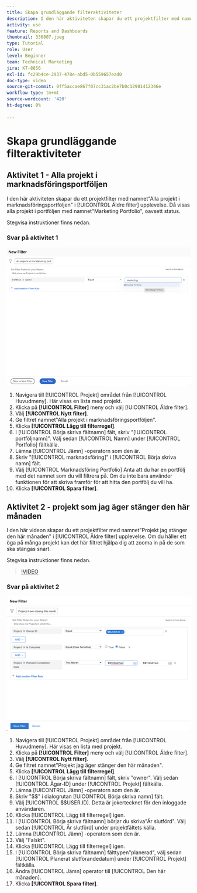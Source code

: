 ```yaml
---
title: Skapa grundläggande filteraktiviteter
description: I den här aktiviteten skapar du ett projektfilter med namnet"Projekt jag själv stänger den här månaden".
activity: use
feature: Reports and Dashboards
thumbnail: 336807.jpeg
type: Tutorial
role: User
level: Beginner
team: Technical Marketing
jira: KT-8856
exl-id: fc29b4ce-2937-478e-abd5-0b559657ead0
doc-type: video
source-git-commit: 0ff5accae867f07cc31ac2be7b0c12981412346e
workflow-type: tm+mt
source-wordcount: '420'
ht-degree: 0%

---
```


# Skapa grundläggande filteraktiviteter

## Aktivitet 1 - Alla projekt i marknadsföringsportföljen

I den här aktiviteten skapar du ett projektfilter med namnet&quot;Alla projekt i marknadsföringsportföljen&quot; i [!UICONTROL Äldre filter] upplevelse. Då visas alla projekt i portföljen med namnet&quot;Marketing Portfolio&quot;, oavsett status.

Stegvisa instruktioner finns nedan.

### Svar på aktivitet 1

![En bild av skärmen för att skapa ett nytt filter](assets/basic-filter-activity-1.png)

1. Navigera till [!UICONTROL Projekt] området från [!UICONTROL Huvudmeny]. Här visas en lista med projekt.
1. Klicka på **[!UICONTROL Filter]** meny och välj [!UICONTROL Äldre filter].
1. Välj **[!UICONTROL Nytt filter]**.
1. Ge filtret namnet&quot;Alla projekt i marknadsföringsportföljen&quot;.
1. Klicka **[!UICONTROL Lägg till filterregel]**.
1. I [!UICONTROL Börja skriva fältnamn] fält, skriv &quot;[!UICONTROL portföljnamn]&quot;. Välj sedan [!UICONTROL Namn] under [!UICONTROL Portfolio] fältkälla.
1. Lämna [!UICONTROL Jämn] -operatorn som den är.
1. Skriv &quot;[!UICONTROL marknadsföring]&quot; i [!UICONTROL Börja skriva namn] fält.
1. Välj [!UICONTROL Marknadsföring Portfolio] Anta att du har en portfölj med det namnet som du vill filtrera på. Om du inte bara använder funktionen för att skriva framför för att hitta den portfölj du vill ha.
1. Klicka **[!UICONTROL Spara filter]**.

## Aktivitet 2 - projekt som jag äger stänger den här månaden

I den här videon skapar du ett projektfilter med namnet&quot;Projekt jag stänger den här månaden&quot; i [!UICONTROL Äldre filter] upplevelse. Om du håller ett öga på många projekt kan det här filtret hjälpa dig att zooma in på de som ska stängas snart.

Stegvisa instruktioner finns nedan.

>[!VIDEO](https://video.tv.adobe.com/v/336807/?quality=12&learn=on)

### Svar på aktivitet 2

![En bild av skärmen för att skapa ett nytt filter](assets/basic-filter-activity-updated-6-15-21.png)

1. Navigera till [!UICONTROL Projekt] området från [!UICONTROL Huvudmeny]. Här visas en lista med projekt.
1. Klicka på **[!UICONTROL Filter]** meny och välj [!UICONTROL Äldre filter].
1. Välj **[!UICONTROL Nytt filter]**.
1. Ge filtret namnet&quot;Projekt jag äger stänger den här månaden&quot;.
1. Klicka **[!UICONTROL Lägg till filterregel]**.
1. I [!UICONTROL Börja skriva fältnamn] fält, skriv &quot;owner&quot;. Välj sedan [!UICONTROL Ägar-ID] under [!UICONTROL Projekt] fältkälla.
1. Lämna [!UICONTROL Jämn] -operatorn som den är.
1. Skriv &quot;$$&quot; i dialogrutan [!UICONTROL Börja skriva namn] fält.
1. Välj [!UICONTROL $$USER.ID]. Detta är jokertecknet för den inloggade användaren.
1. Klicka [!UICONTROL Lägg till filterregel] igen.
1. I [!UICONTROL Börja skriva fältnamn] börjar du skriva&quot;Är slutförd&quot;. Välj sedan [!UICONTROL Är slutförd] under projektfältets källa.
1. Lämna [!UICONTROL Jämn] -operatorn som den är.
1. Välj &quot;Falskt&quot;.
1. Klicka [!UICONTROL Lägg till filterregel] igen.
1. I [!UICONTROL Börja skriva fältnamn] fälttypen&quot;planerad&quot;, välj sedan [!UICONTROL Planerat slutförandedatum] under [!UICONTROL Projekt] fältkälla.
1. Ändra [!UICONTROL Jämn] operator till [!UICONTROL Den här månaden].
1. Klicka **[!UICONTROL Spara filter]**.
